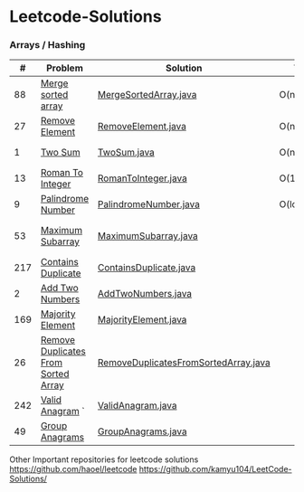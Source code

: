 # Leetcode-Solutions

### Arrays / Hashing

| #   | Problem                                                                                                   | Solution                                                                                  | Time        | Space | Difficulty                                 | Status | Tags                             | Note |
|-----|-----------------------------------------------------------------------------------------------------------|-------------------------------------------------------------------------------------------|-------------|-------|--------------------------------------------|--------|----------------------------------|------|
| 88  | [Merge sorted array](https://leetcode.com/problems/merge-sorted-array/)                                   | [MergeSortedArray.java](java_/arrays/MergeSortedArray.java)                               | O(n)        | O(1)  | <span style="color: green;">Easy</span>    | Solved | array                            |      |
| 27  | [Remove Element](https://leetcode.com/problems/remove-element/)                                           | [RemoveElement.java](java_/arrays/RemoveElement.java)                                     | O(n)        | O(1)  | <span style="color: green;">Easy</span>    | Solved | array                            |      |
| 1   | [Two Sum](https://leetcode.com/problems/two-sum/)                                                         | [TwoSum.java](java_/arrays/TwoSum.java)                                                   | O(n)        | O(n)  | <span style="color: green;">Easy</span>    | Solved | array, hashing                   |      |
| 13  | [Roman To Integer](https://leetcode.com/problems/roman-to-integer/)                                       | [RomanToInteger.java](java_/arrays/RomanToInteger.java)                                   | O(1)        | O(1)  | <span style="color: green;">Easy</span>    | Solved | map, hashing                     |      |
| 9   | [Palindrome Number](https://leetcode.com/problems/palindrome-number/)                                     | [PalindromeNumber.java](java_/arrays/PalindromeNumber.java)                               | O(log10(n)) | O(1)  | <span style="color: green;">Easy</span>    | Solved | array                            |      |
| 53  | [Maximum Subarray](https://leetcode.com/problems/maximum-subarray/)                                       | [MaximumSubarray.java](java_/arrays/MaximumSubarray.java)                                 |             |       | <span style="color: orange;">Medium</span> |        | Dynamic programming, memoization |      |
| 217 | [Contains Duplicate](https://leetcode.com/problems/contains-duplicate/)                                   | [ContainsDuplicate.java](java_/arrays/ContainsDuplicate.java)                             |             |       | <span style="color: green;">Easy</span>    |        |                                  |      |
| 2   | [Add Two Numbers](https://leetcode.com/problems/add-two-numbers/)                                         | [AddTwoNumbers.java](java_/arrays/AddTwoNumbers.java)                                     |             |       | <span style="color: green;">Easy</span>    |        |                                  |      |
| 169 | [Majority Element](https://leetcode.com/problems/majority-element/)                                       | [MajorityElement.java](java_/arrays/MajorityElement.java)                                 |             |       | <span style="color: green;">Easy</span>    |        |                                  |      |
| 26  | [Remove Duplicates From Sorted Array](https://leetcode.com/problems/remove-duplicates-from-sorted-array/) | [RemoveDuplicatesFromSortedArray.java](java_/arrays/RemoveDuplicatesFromSortedArray.java) |             |       | <span style="color: green;">Easy</span>    |        |                                  |      |
| 242 | [Valid Anagram](https://leetcode.com/problems/valid-anagram/)                      `                      | [ValidAnagram.java](java_/arrays/ValidAnagram.java)                                       |             |       | <span style="color: green;">Easy</span>    |        |                                  |      |
| 49  | [Group Anagrams](https://leetcode.com/problems/group-anagrams/)                                           | [GroupAnagrams.java](java_/arrays/GroupAnagrams.java)                                     |             |       | <span style="color: green;">Easy</span>    |        |                                  |      |



Other Important repositories for leetcode solutions
https://github.com/haoel/leetcode
https://github.com/kamyu104/LeetCode-Solutions/
